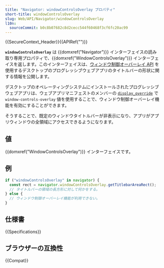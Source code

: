 ```yaml
---
title: "Navigator: windowControlsOverlay プロパティ"
short-title: windowControlsOverlay
slug: Web/API/Navigator/windowControlsOverlay
l10n:
  sourceCommit: b0c8b07682c8d2cecc544f60468f3cf6fc20ac99
---
```


{{SecureContext_Header}}{{APIRef("")}}

**`windowControlsOverlay`** は {{domxref("Navigator")}} インターフェイスの読み取り専用プロパティで、{{domxref("WindowControlsOverlay")}} インターフェイスを返します。このインターフェイスは、[ウィンドウ制御オーバーレイ API](/ja/docs/Web/API/Window_Controls_Overlay_API) を使用するデスクトップのプログレッシブウェブアプリのタイトルバーの形状に関する情報を公開します。

デスクトップのオペレーティングシステムにインストールされたプログレッシブウェブアプリは、ウェブアプリマニフェストのメンバーの [`display_override`](/ja/docs/Web/Progressive_web_apps/Manifest/Reference/display_override) で `window-controls-overlay` 値を使用することで、ウィンドウ制御オーバーレイ機能を有効にすることができます。

そうすることで、既定のウィンドウタイトルバーが非表示になり、アプリがアプリウィンドウの全領域にアクセスできるようになります。

## 値

{{domxref("WindowControlsOverlay")}} インターフェイスです。

## 例

```js
if ("windowControlsOverlay" in navigator) {
  const rect = navigator.windowControlsOverlay.getTitlebarAreaRect();
  // タイトルバーの領域の長方形に対して何かをする。
} else {
  // ウィンドウ制御オーバーレイ機能が利用できない。
}
```

## 仕様書

{{Specifications}}

## ブラウザーの互換性

{{Compat}}
